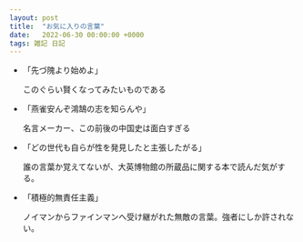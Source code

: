 ```yaml
---
layout: post
title:  "お気に入りの言葉"
date:   2022-06-30 00:00:00 +0000
tags: 雑記 日記
---
```


- 「先づ隗より始めよ」

  このぐらい賢くなってみたいものである

- 「燕雀安んぞ鴻鵠の志を知らんや」

  名言メーカー、この前後の中国史は面白すぎる

- 「どの世代も自らが性を発見したと主張したがる」

  誰の言葉か覚えてないが、大英博物館の所蔵品に関する本で読んだ気がする。

- 「積極的無責任主義」

  ノイマンからファインマンへ受け継がれた無敵の言葉。強者にしか許されない。
